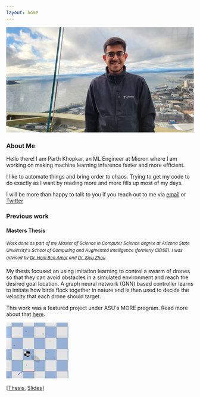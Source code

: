 ```yaml
---
layout: home
---
```


<img src="./assets/img/parth.jpg" id="home-page-picture">

### About Me

Hello there! I am Parth Khopkar, an ML Engineer at Micron where I am working on making machine learning inference faster and more efficient. 

I like to automate things and bring order to chaos. Trying to get my code to do exactly as I want by reading more and more fills up most of my days.

I will be more than happy to talk to you if you reach out to me via [email](mailto:parth.khopkar@gmail.com) or [Twitter](https://twitter.com/parthkhopkar)

### Previous work

#### Masters Thesis
<sup>*Work done as part of my Master of Science in Computer Science degree at Arizona State Unviersity's School of Computing and Augmented Intelligence (formerly CIDSE). I was advised by [Dr. Heni Ben Amor](http://henibenamor.weebly.com/) and [Dr. Siyu Zhou](http://emergence.asu.edu/siyu-zhou.html)*</sup>


My thesis focused on using imitation learning to control a swarm of drones so that they can avoid obstacles in a simulated environment and reach the desired goal location. A graph neural network (GNN) based controller learns to imitate how birds flock together in nature and is then used to decide the velocity that each drone should target.

This work was a featured project under ASU's MORE program. Read more about that [here](https://furi.engineering.asu.edu/participant/khopkar-parth/).

<img src="./assets/img/masters_thesis_drones.png" id="masters-thesis-drone-picture" style="height:150px;">

[[Thesis](https://hdl.handle.net/2286/R.2.N.161716), [Slides](./assets/files/Parth_Khopkar_Masters_Thesis_Presentations-final.pptx)]